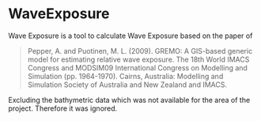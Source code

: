 # WaveExposure

Wave Exposure is a tool to calculate Wave Exposure based on the paper of

> Pepper, A. and Puotinen, M. L. (2009). GREMO: A GIS-based generic model for estimating relative wave exposure. The 18th World IMACS Congress and MODSIM09 International Congress on Modelling and Simulation (pp. 1964-1970). Cairns, Australia: Modelling and Simulation Society of Australia and New Zealand and IMACS.

Excluding the bathymetric data which was not available for the area of the project. Therefore it was ignored.
    
